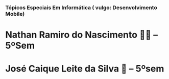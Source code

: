 ### Tópicos Especiais Em Informática ( vulgo: Desenvolvimento Mobile)
# Nathan Ramiro do Nascimento 🧛‍♂️ – 5ºSem
# José Caique Leite da Silva 🧔 – 5ºsem 
